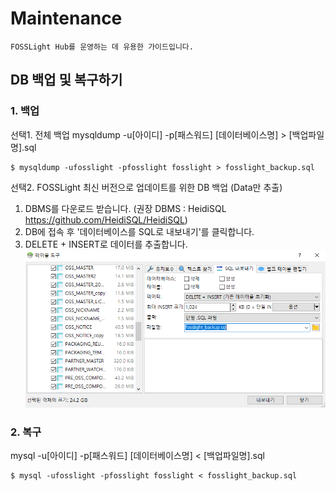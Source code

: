# Maintenance
```note
FOSSLight Hub를 운영하는 데 유용한 가이드입니다.
```

## DB 백업 및 복구하기
### 1. 백업
선택1. 전체 백업
mysqldump -u[아이디] -p[패스워드] [데이터베이스명] > [백업파일명].sql
```
$ mysqldump -ufosslight -pfosslight fosslight > fosslight_backup.sql
```

선택2. FOSSLight 최신 버전으로 업데이트를 위한 DB 백업 (Data만 추출)
1. DBMS를 다운로드 받습니다. (권장 DBMS : HeidiSQL https://github.com/HeidiSQL/HeidiSQL)
2. DB에 접속 후 '데이터베이스를 SQL로 내보내기'를 클릭합니다.
3. DELETE + INSERT로 데이터를 추출합니다. 
    ![config](./images/sql_backup.png)

### 2. 복구
mysql -u[아이디] -p[패스워드] [데이터베이스명] < [백업파일명].sql
```
$ mysql -ufosslight -pfosslight fosslight < fosslight_backup.sql
```

